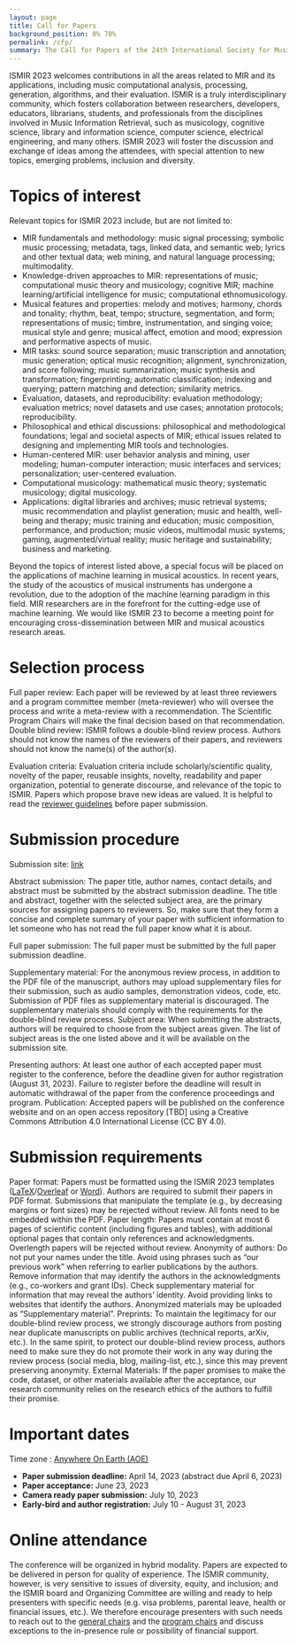 ```yaml
---
layout: page
title: Call for Papers
background_position: 0% 70%
permalink: /cfp/
summary: The Call for Papers of the 24th International Society for Music Information Retrieval Conference
---
```


ISMIR 2023 welcomes contributions in all the areas related to MIR and its applications, including music computational analysis, processing, generation, algorithms, and their evaluation. ISMIR is a truly interdisciplinary community, which fosters collaboration between researchers, developers, educators, librarians, students, and professionals from the disciplines involved in Music Information Retrieval, such as musicology, cognitive science, library and information science, computer science, electrical engineering, and many others. ISMIR 2023 will foster the discussion and exchange of ideas among the attendees, with special attention to new topics, emerging problems, inclusion and diversity.

# Topics of interest

Relevant topics for ISMIR 2023 include, but are not limited to:
- MIR fundamentals and methodology: music signal processing; symbolic music processing; metadata, tags, linked data, and semantic web; lyrics and other textual data; web mining, and natural language processing; multimodality.
- Knowledge-driven approaches to MIR: representations of music; computational music theory and musicology; cognitive MIR; machine learning/artificial intelligence for music; computational ethnomusicology.	
- Musical features and properties: melody and motives; harmony, chords and tonality; rhythm, beat, tempo; structure, segmentation, and form; representations of music; timbre, instrumentation, and singing voice; musical style and genre; musical affect, emotion and mood; expression and performative aspects of music.
- MIR tasks: sound source separation; music transcription and annotation; music generation; optical music recognition; alignment, synchronization, and score following; music summarization; music synthesis and transformation; fingerprinting; automatic classification; indexing and querying; pattern matching and detection; similarity metrics. 
- Evaluation, datasets, and reproducibility: evaluation methodology; evaluation metrics; novel datasets and use cases; annotation protocols; reproducibility.
- Philosophical and ethical discussions: philosophical and methodological foundations; legal and societal aspects of MIR; ethical issues related to designing and implementing MIR tools and technologies.
- Human-centered MIR: user behavior analysis and mining, user modeling; human-computer interaction; music interfaces and services; personalization; user-centered evaluation.
- Computational musicology: mathematical music theory; systematic musicology; digital musicology.			
- Applications: digital libraries and archives; music retrieval systems; music recommendation and playlist generation; music and health, well-being and therapy; music training and education; music composition, performance, and production; music videos, multimodal music systems; gaming, augmented/virtual reality; music heritage and sustainability; business and marketing.


Beyond the topics of interest listed above, a special focus will be placed on the applications of machine learning in musical acoustics. In recent years, the study of the acoustics of musical instruments has undergone a revolution, due to the adoption of the machine learning paradigm in this field. MIR researchers are in the forefront for the cutting-edge use of machine learning. We would like ISMIR 23 to become a meeting point for encouraging cross-dissemination between MIR and musical acoustics research areas. 

# Selection process
Full paper review: Each paper will be reviewed by at least three reviewers and a program committee member (meta-reviewer) who will oversee the process and write a meta-review with a recommendation. The Scientific Program Chairs will make the final decision based on that recommendation.
Double blind review: ISMIR follows a double-blind review process. Authors should not know the names of the reviewers of their papers, and reviewers should not know the name(s) of the author(s).

Evaluation criteria: Evaluation criteria include scholarly/scientific quality, novelty of the paper, reusable insights, novelty, readability and paper organization, potential to generate discourse, and relevance of the topic to ISMIR. Papers which propose brave new ideas are valued. It is helpful to read the [reviewer guidelines](https://ismir.net/reviewer-guidelines) before paper submission.

# Submission procedure
Submission site: [link](https://cmt3.research.microsoft.com/ISMIR2023/)

Abstract submission: The paper title, author names, contact details, and abstract must be submitted by the abstract submission deadline. The title and abstract, together with the selected subject area, are the primary sources for assigning papers to reviewers. So, make sure that they form a concise and complete summary of your paper with sufficient information to let someone who has not read the full paper know what it is about.

Full paper submission: The full paper must be submitted by the full paper submission deadline.

Supplementary material: For the anonymous review process, in addition to the PDF file of the manuscript, authors may upload supplementary files for their submission, such as audio samples, demonstration videos, code, etc. Submission of PDF files as supplementary material is discouraged. The supplementary materials should comply with the requirements for the double-blind review process.
Subject area: When submitting the abstracts, authors will be required to choose from the subject areas given. The list of subject areas is the one listed above and it will be available on the submission site.

Presenting authors: At least one author of each accepted paper must register to the conference, before the deadline given for author registration (August 31, 2023). Failure to register before the deadline will result in automatic withdrawal of the paper from the conference proceedings and program.
Publication: Accepted papers will be published on the conference website and on an open access repository [TBD] using a Creative Commons Attribution 4.0 International License (CC BY 4.0).

# Submission requirements

Paper format: Papers must be formatted using the ISMIR 2023 templates ([LaTeX](https://github.com/ismir/paper_templates/releases/tag/2023v1)/[Overleaf](https://www.overleaf.com/read/sphbbwnnpjqx) or [Word](https://github.com/ismir/paper_templates/releases/tag/2023v1)). Authors are required to submit their papers in PDF format. Submissions that manipulate the template (e.g., by decreasing margins or font sizes) may be rejected without review. All fonts need to be embedded within the PDF.
Paper length: Papers must contain at most 6 pages of scientific content (including figures and tables), with additional optional pages that contain only references and acknowledgments. Overlength papers will be rejected without review.
Anonymity of authors: Do not put your names under the title. Avoid using phrases such as “our previous work” when referring to earlier publications by the authors. Remove information that may identify the authors in the acknowledgments (e.g., co-workers and grant IDs). Check supplementary material for information that may reveal the authors’ identity. Avoid providing links to websites that identify the authors. Anonymized materials may be uploaded as “Supplementary material”.
Preprints: To maintain the legitimacy for our double-blind review process, we strongly discourage authors from posting near duplicate manuscripts on public archives (technical reports, arXiv, etc.). In the same spirit, to protect our double-blind review process, authors need to make sure they do not promote their work in any way during the review process (social media, blog, mailing-list, etc.), since this may prevent preserving anonymity.
External Materials: If the paper promises to make the code, dataset, or other materials available after the acceptance, our research community relies on the research ethics of the authors to fulfill their promise.

# Important dates

Time zone : [Anywhere On Earth (AOE)](https://www.timeanddate.com/time/zones/aoe)

- **Paper submission deadline:** April 14, 2023 (abstract due April 6, 2023)
- **Paper acceptance:** June 23, 2023
- **Camera ready paper submission:** July 10, 2023
- **Early-bird and author registration:** July 10 - August 31, 2023

# Online attendance

The conference will be organized in hybrid modality. Papers are expected to be delivered in person for quality of experience. The ISMIR community, however, is very sensitive to issues of diversity, equity, and inclusion; and the ISMIR board and Organizing Committee are willing and ready to help presenters with specific needs (e.g. visa problems, parental leave, health or financial issues, etc.). We therefore encourage presenters with such needs to reach out to the [general chairs](mailto:ismir2023@ismir.net) and the [program chairs](mailto:ismir2023-papers@ismir.net) and discuss exceptions to the in-presence rule or possibility of financial support.
